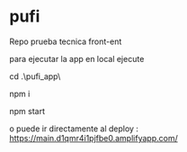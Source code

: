 # pufi
Repo prueba tecnica front-ent

para ejecutar la app en local ejecute

cd .\pufi_app\

npm i

npm start


o puede ir directamente al deploy :
https://main.d1qmr4i1pjfbe0.amplifyapp.com/


